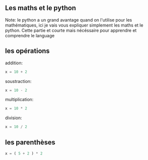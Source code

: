 ## Les maths et le python

Note:
le python a un grand avantage quand on l'utilise pour les mathématiques, ici je vais vous expliquer simplement les maths et le python. Cette partie et courte mais nécéssaire pour apprendre et comprendre le language


## les opérations
<div>

addition:
```python
x = 10 + 2
``` 
</div>
<!-- .element: class="fragment" data-fragment-index="1" -->
<div>

soustraction:
```python
x = 10 - 2
``` 
</div>
<!-- .element: class="fragment" data-fragment-index="2" -->

<div>

multiplication:
```python
x = 10 * 2
``` 
</div>
<!-- .element: class="fragment" data-fragment-index="3" -->

<div>

division:
```python
x = 10 / 2
``` 
</div>
<!-- .element: class="fragment" data-fragment-index="4" -->


## les parenthèses 

<div>

```python
x = ( 5 + 2 ) * 2
``` 
</div>
<!-- .element: class="fragment" data-fragment-index="1" -->

